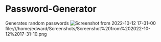 # Password-Generator
Generates random passwords
![Screenshot from 2022-10-12 17-31-00](https://user-images.githubusercontent.com/93251536/195371009-6b87c772-5c8d-4bf4-92cb-7b273fcc426a.png)
 file:///home/edward/Screenshots/Screenshot%20from%202022-10-12%2017-31-10.png
